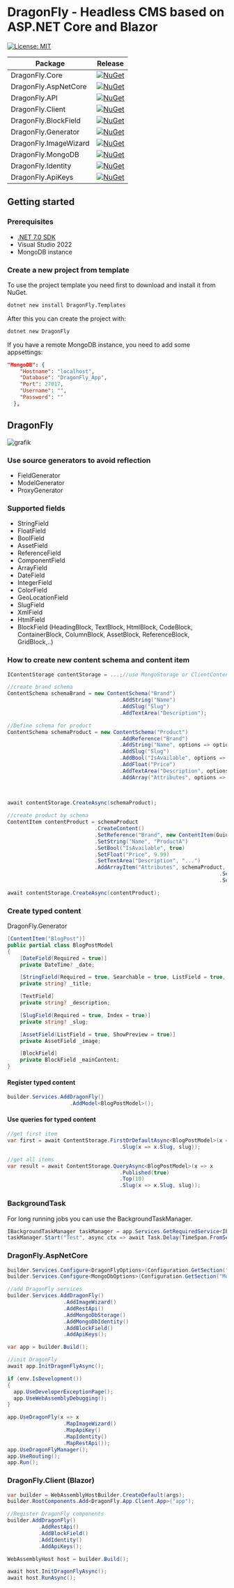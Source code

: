 # DragonFly - Headless CMS based on ASP.NET Core and Blazor

[![License: MIT](https://img.shields.io/badge/License-MIT-yellow.svg)](https://opensource.org/licenses/MIT)

| Package                     | Release | 
|-----------------------------|-----------------|
| DragonFly.Core              | [![NuGet](https://img.shields.io/nuget/vpre/DragonFly.Core.svg)](https://www.nuget.org/packages/DragonFly.Core/) |
| DragonFly.AspNetCore        | [![NuGet](https://img.shields.io/nuget/vpre/DragonFly.AspNetCore.svg)](https://www.nuget.org/packages/DragonFly.AspNetCore/) |
| DragonFly.API               | [![NuGet](https://img.shields.io/nuget/vpre/DragonFly.API.svg)](https://www.nuget.org/packages/DragonFly.API/) |
| DragonFly.Client            | [![NuGet](https://img.shields.io/nuget/vpre/DragonFly.Client.svg)](https://www.nuget.org/packages/DragonFly.Client/) |
| DragonFly.BlockField        | [![NuGet](https://img.shields.io/nuget/vpre/DragonFly.BlockField.svg)](https://www.nuget.org/packages/DragonFly.BlockField/) |
| DragonFly.Generator             | [![NuGet](https://img.shields.io/nuget/vpre/DragonFly.Generator.svg)](https://www.nuget.org/packages/DragonFly.Generator/) |
| DragonFly.ImageWizard       | [![NuGet](https://img.shields.io/nuget/vpre/DragonFly.ImageWizard.svg)](https://www.nuget.org/packages/DragonFly.ImageWizard/) |
| DragonFly.MongoDB           | [![NuGet](https://img.shields.io/nuget/vpre/DragonFly.MongoDB.svg)](https://www.nuget.org/packages/DragonFly.MongoDB/) |
| DragonFly.Identity       | [![NuGet](https://img.shields.io/nuget/vpre/DragonFly.Identity.svg)](https://www.nuget.org/packages/DragonFly.Identity/) |
| DragonFly.ApiKeys       | [![NuGet](https://img.shields.io/nuget/vpre/DragonFly.ApiKeys.svg)](https://www.nuget.org/packages/DragonFly.ApiKeys/) |

## Getting started

### Prerequisites

* [.NET 7.0 SDK](https://dotnet.microsoft.com/download/dotnet/7.0)
* Visual Studio 2022
* MongoDB instance

### Create a new project from template

To use the project template you need first to download and install it from NuGet. 

~~~ bash
dotnet new install DragonFly.Templates
~~~

After this you can create the project with:

~~~ bash
dotnet new DragonFly
~~~

If you have a remote MongoDB instance, you need to add some appsettings:

~~~ json
"MongoDB": {
    "Hostname": "localhost",
    "Database": "DragonFly_App",
    "Port": 27017,
    "Username": "",
    "Password": ""
  },
~~~

## DragonFly

![grafik](https://user-images.githubusercontent.com/2958488/208325922-9e55b4d0-9e08-4e0a-96c1-855fe1361584.png)

### Use source generators to avoid reflection
- FieldGenerator
- ModelGenerator
- ProxyGenerator

### Supported fields
- StringField
- FloatField
- BoolField
- AssetField
- ReferenceField
- ComponentField
- ArrayField
- DateField
- IntegerField
- ColorField
- GeoLocationField
- SlugField
- XmlField
- HtmlField
- BlockField (HeadingBlock, TextBlock, HtmlBlock, CodeBlock, ContainerBlock, ColumnBlock, AssetBlock, ReferenceBlock, GridBlock,..)

### How to create new content schema and content item
```csharp
IContentStorage contentStorage = ...;//use MongoStorage or ClientContentService (http client)

//create brand schema
ContentSchema schemaBrand = new ContentSchema("Brand")
                                    .AddString("Name")
                                    .AddSlug("Slug")
                                    .AddTextArea("Description");

//Define schema for product
ContentSchema schemaProduct = new ContentSchema("Product")
                                    .AddReference("Brand")
                                    .AddString("Name", options => options.IsRequired = true)
                                    .AddSlug("Slug")
                                    .AddBool("IsAvailable", options => options.DefaultValue = true)
                                    .AddFloat("Price")
                                    .AddTextArea("Description", options => options.MaxLength = 255)
                                    .AddArray("Attributes", options => options
                                                                        .AddString("Name")
                                                                        .AddString("Value"));

await contentStorage.CreateAsync(schemaProduct);

//create product by schema
ContentItem contentProduct = schemaProduct
                            .CreateContent()
                            .SetReference("Brand", new ContentItem(Guid.Parse(""), schemaBrand))
                            .SetString("Name", "ProductA")
                            .SetBool("IsAvailable", true)
                            .SetFloat("Price", 9.99)
                            .SetTextArea("Description", "...")
                            .AddArrayItem("Attributes", schemaProduct, item => item
                                                                    .SetString("Name", "Size")
                                                                    .SetString("Value", "M"));

await contentStorage.CreateAsync(contentProduct);

```

### Create typed content

DragonFly.Generator

```csharp
[ContentItem("BlogPost")]
public partial class BlogPostModel
{
    [DateField(Required = true)]
    private DateTime? _date;

    [StringField(Required = true, Searchable = true, ListField = true, MinLength = 8, MaxLength = 512)]
    private string? _title;

    [TextField]
    private string? _description;

    [SlugField(Required = true, Index = true)]
    private string? _slug;

    [AssetField(ListField = true, ShowPreview = true)]
    private AssetField _image;

    [BlockField]
    private BlockField _mainContent;
}
```
#### Register typed content

```csharp
builder.Services.AddDragonFly()
                    .AddModel<BlogPostModel>();                    
```

#### Use queries for typed content
```csharp
//get first item
var first = await ContentStorage.FirstOrDefaultAsync<BlogPostModel>(x => x
                                    .Slug(x => x.Slug, slug));

//get all items
var result = await ContentStorage.QueryAsync<BlogPostModel>(x => x
                                    .Published(true)
                                    .Top(10)
                                    .Slug(x => x.Slug, slug));
```

### BackgroundTask

For long running jobs you can use the BackgroundTaskManager.

```csharp
IBackgroundTaskManager taskManager = app.Services.GetRequiredService<IBackgroundTaskManager>();
taskManager.Start("Test", async ctx => await Task.Delay(TimeSpan.FromSeconds(60), ctx.CancellationToken));
```

### DragonFly.AspNetCore	

```csharp
builder.Services.Configure<DragonFlyOptions>(Configuration.GetSection("General"));
builder.Services.Configure<MongoDbOptions>(Configuration.GetSection("MongoDB"));

//add DragonFly services
builder.Services.AddDragonFly()
                  .AddImageWizard()
                  .AddRestApi()
                  .AddMongoDbStorage()
                  .AddMongoDbIdentity()
                  .AddBlockField()
                  .AddApiKeys();

var app = builder.Build();

//init DragonFly
await app.InitDragonFlyAsync();

if (env.IsDevelopment())
{
  app.UseDeveloperExceptionPage();
  app.UseWebAssemblyDebugging();
}

app.UseDragonFly(x => x             
                  .MapImageWizard()
                  .MapApiKey()
                  .MapIdentity()
                  .MapRestApi());
app.UseDragonFlyManager();
app.UseRouting();
app.Run();
```

### DragonFly.Client (Blazor)

```csharp
var builder = WebAssemblyHostBuilder.CreateDefault(args);
builder.RootComponents.Add<DragonFly.App.Client.App>("app");

//Register DragonFly components
builder.AddDragonFly()
          .AddRestApi()
          .AddBlockField()
          .AddIdentity()
          .AddApiKeys();

WebAssemblyHost host = builder.Build();

await host.InitDragonFlyAsync();
await host.RunAsync();
```
